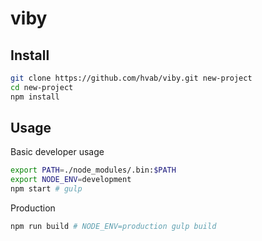 # viby

## Install

```sh
git clone https://github.com/hvab/viby.git new-project
cd new-project
npm install
```

## Usage

Basic developer usage

```sh
export PATH=./node_modules/.bin:$PATH
export NODE_ENV=development
npm start # gulp
```

Production

```sh
npm run build # NODE_ENV=production gulp build
```
